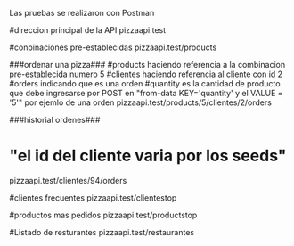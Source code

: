 
Las pruebas se realizaron con Postman

#direccion principal de la API 
pizzaapi.test



#conbinaciones pre-establecidas
pizzaapi.test/products

###ordenar una pizza###
#products haciendo referencia a la combinacion pre-establecida numero 5
#clientes haciendo referencia al cliente con id 2
#orders indicando que es una orden
#quantity es la cantidad de producto que debe ingresarse por POST en "from-data KEY='quantity' y el VALUE = '5'" por ejemlo de una orden
pizzaapi.test/products/5/clientes/2/orders


###historial ordenes###
# "el id del cliente varia por los seeds"
pizzaapi.test/clientes/94/orders


#clientes frecuentes
pizzaapi.test/clientestop


#productos mas pedidos
pizzaapi.test/productstop

#Listado de resturantes
pizzaapi.test/restaurantes
